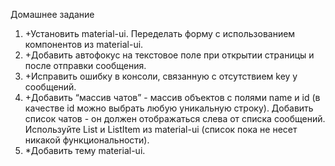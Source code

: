 Домашнее задание

1. +Установить material-ui. Переделать форму с использованием компонентов из material-ui.
2. +Добавить автофокус на текстовое поле при открытии страницы и после отправки сообщения.
3. +Исправить ошибку в консоли, связанную с отсутствием key у сообщений.
4. +Добавить “массив чатов” - массив объектов с полями name и id (в качестве id можно выбрать любую уникальную строку). Добавить список чатов - он должен отображаться слева от списка сообщений. Используйте List и ListItem из material-ui (список пока не несет никакой функциональности).
5. \*Добавить тему material-ui.
